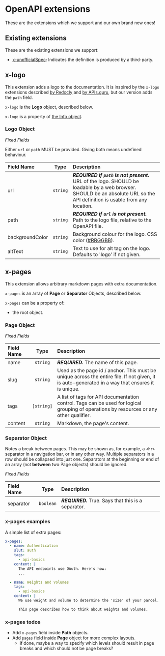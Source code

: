 # OpenAPI extensions

These are the extensions which we support and our own brand new ones!


## Existing extensions

These are the existing extensions we support:

- [x-unofficialSpec](https://github.com/APIs-guru/openapi-directory/wiki/specification-extensions#x-unofficialspec): Indicates the definition is produced by a third-party.


## x-logo

This extension adds a logo to the documentation. It is inspired by the `x-logo` extensions described [by Redocly](https://github.com/Redocly/redoc/blob/main/docs/redoc-vendor-extensions.md#x-logo) and [by APIs.guru](https://github.com/APIs-guru/openapi-directory/wiki/specification-extensions#x-logo), but our version adds the `path` field.

`x-logo` is the **Logo** object, described below.

`x-logo` is a property of [the Info object](https://spec.openapis.org/oas/v3.1.0#info-object).

### Logo Object

_Fixed Fields_

Either `url` or `path` MUST be provided. Giving both means undefined behaviour.

| Field Name | Type | Description |
| :-- | :-: | :-- |
| url | `string` | **_REQUIRED if `path` is not present._** URL of the logo. SHOULD be loadable by a web browser. SHOULD be an absolute URL so the API definition is usable from any location. |
| path | `string` | **_REQUIRED if `url` is not present._** Path to the logo file, relative to the OpenAPI file. |
| backgroundColor | `string` | Background colour for the logo. CSS color ([#RRGGBB](https://en.wikipedia.org/wiki/Web_colors#Hex_triplet)). |
| altText | `string` | Text to use for alt tag on the logo. Defaults to 'logo' if not given. |


## x-pages

This extension allows arbitrary markdown pages with extra documentation.

`x-pages` is an array of **Page** or **Separator** Objects, described below.

`x-pages` can be a property of:

- the root object.

### Page Object

_Fixed Fields_

| Field Name | Type | Description |
| :-- | :-: | :-- |
| name | `string` | **_REQUIRED._** The name of this page. |
| slug | `string` | Used as the page id / anchor. This must be unique across the entire file. If not given, it is auto-generated in a way that ensures it is unique. |
| tags | `[string]` | A list of tags for API documentation control. Tags can be used for logical grouping of operations by resources or any other qualifier. |
| content | `string` | Markdown, the page's content. |

### Separator Object

Notes a break between pages. This may be shown as, for example, a `<hr>` separator in a navigation bar, or in any other way. Multiple separators in a row should be collapsed into just one. Separators at the beginning or end of an array (not **between** two Page objects) should be ignored.

_Fixed Fields_

| Field Name | Type | Description |
| :-- | :-: | :-- |
| separator | `boolean` | **_REQUIRED._** True. Says that this is a separator. |

### x-pages examples

A simple list of extra pages:

```yaml
x-pages:
  - name: Authentication
    slut: auth
    tags:
      - api-basics
    content: |
      The API endpoints use OAuth. Here's how:
      ...

  - name: Weights and Volumes
    tags:
      - api-basics
    content: |
      We use weight and volume to determine the 'size' of your parcel.

      This page describes how to think about weights and volumes.
```

### x-pages todos

- Add `x-pages` field inside **Path** objects.
- Add `pages` field inside **Page** object for more complex layouts.
  - if done, maybe a way to specify which levels should result in page breaks and which should not be page breaks?
